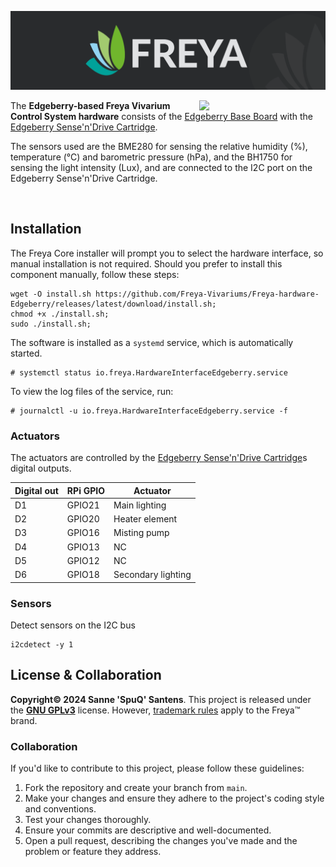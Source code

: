 ![Edgeberry banner](https://raw.githubusercontent.com/Freya-Vivariums/.github/main/documentation/Freya_banner.png)

<img src="documentation/Edgeberry_hardware.png" align="right" width="40%"/>

The **Edgeberry-based Freya Vivarium Control System hardware** consists of the [Edgeberry Base Board](https://github.com/Edgeberry/Edgeberry-hardware) with the [Edgeberry Sense'n'Drive Cartridge](https://github.com/Edgeberry/Edgeberry_SenseAndDrive_Cartridge).

The sensors used are the BME280 for sensing the relative humidity (%), temperature (°C) and barometric pressure (hPa), and the BH1750 for sensing the light intensity (Lux), and are connected to the I2C port on the Edgeberry Sense'n'Drive Cartridge.

<br clear="right"/>


## Installation
The Freya Core installer will prompt you to select the hardware interface, so manual installation is not required. Should you prefer to install this component manually, follow these steps:
```
wget -O install.sh https://github.com/Freya-Vivariums/Freya-hardware-Edgeberry/releases/latest/download/install.sh;
chmod +x ./install.sh;
sudo ./install.sh;
```

The software is installed as a `systemd` service, which is automatically started.
```
# systemctl status io.freya.HardwareInterfaceEdgeberry.service
```

To view the log files of the service, run:
```
# journalctl -u io.freya.HardwareInterfaceEdgeberry.service -f
```

### Actuators
The actuators are controlled by the [Edgeberry Sense'n'Drive Cartridge](https://github.com/Edgeberry/Edgeberry_SenseAndDrive_Cartridge)s digital outputs.

| Digital out | RPi GPIO | Actuator           |
|-------------|----------|--------------------|
| D1          | GPIO21   | Main lighting      |
| D2          | GPIO20   | Heater element     |
| D3          | GPIO16   | Misting pump       |
| D4          | GPIO13   | NC                 |
| D5          | GPIO12   | NC                 |
| D6          | GPIO18   | Secondary lighting |

### Sensors
Detect sensors on the I2C bus
```
i2cdetect -y 1
```


## License & Collaboration
**Copyright© 2024 Sanne 'SpuQ' Santens**. This project is released under the [**GNU GPLv3**](https://www.gnu.org/licenses/gpl-3.0.en.html) license. However, [trademark rules](https://github.com/Freya-Vivariums/.github/blob/main/brand/Freya_Trademark_Rules_and_Guidelines.md) apply to the Freya™ brand.

### Collaboration

If you'd like to contribute to this project, please follow these guidelines:
1. Fork the repository and create your branch from `main`.
2. Make your changes and ensure they adhere to the project's coding style and conventions.
3. Test your changes thoroughly.
4. Ensure your commits are descriptive and well-documented.
5. Open a pull request, describing the changes you've made and the problem or feature they address.